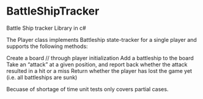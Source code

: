 # BattleShipTracker
Battle Ship tracker Library in c#


The Player class implements Battleship state-tracker for a single player and supports the following methods:

Create a board // through player initialization
Add a battleship to the board
Take an “attack” at a given position, and report back whether the attack resulted in a hit or a miss
Return whether the player has lost the game yet (i.e. all battleships are sunk)

Becuase of shortage of time unit tests only covers partial cases.
